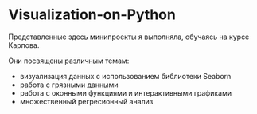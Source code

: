 # Visualization-on-Python

Представленные здесь минипроекты я выполняла, обучаясь на курсе Карпова. 

Они посвящены различным темам:
* визуализация данных с использованием библиотеки Seaborn
* работа с грязными данными
* работа с оконными функциями и интерактивными графиками
* множественный регресионный анализ
